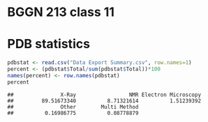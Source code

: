 BGGN 213 class 11
================

PDB statistics
==============

``` r
pdbstat <- read.csv("Data Export Summary.csv", row.names=1)
percent <- (pdbstat$Total/sum(pdbstat$Total))*100
names(percent) <- row.names(pdbstat)
percent
```

    ##               X-Ray                 NMR Electron Microscopy 
    ##         89.51673340          8.71321614          1.51239392 
    ##               Other        Multi Method 
    ##          0.16986775          0.08778879
